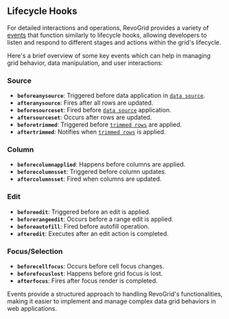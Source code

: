 ## Lifecycle Hooks

For detailed interactions and operations, RevoGrid provides a variety of [events](./api/revoGrid.md#Events) that function similarly to lifecycle hooks, allowing developers to listen and respond to different stages and actions within the grid's lifecycle.

Here's a brief overview of some key events which can help in managing grid behavior, data manipulation, and user interactions:

### Source
- **`beforeanysource`**: Triggered before data application in [`data source`](./defs.md#Data-Source).
- **`afteranysource`**: Fires after all rows are updated.
- **`beforesourceset`**: Fired before [`data source`](./defs.md#Data-Source) application.
- **`aftersourceset`**: Occurs after rows are updated.
- **`beforetrimmed`**: Triggered before [`trimmed rows`](./defs.md#Trimmed-Rows) are applied.
- **`aftertrimmed`**: Notifies when [`trimmed rows`](./defs.md#Trimmed-Rows) is applied.

### Column
- **`beforecolumnapplied`**: Happens before columns are applied.
- **`beforecolumnsset`**: Triggered before column updates.
- **`aftercolumnsset`**: Fired when columns are updated.

### Edit
- **`beforeedit`**: Triggered before an edit is applied.
- **`beforerangeedit`**: Occurs before a range edit is applied.
- **`beforeautofill`**: Fired before autofill operation.
- **`afteredit`**: Executes after an edit action is completed.

### Focus/Selection
- **`beforecellfocus`**: Occurs before cell focus changes.
- **`beforefocuslost`**: Happens before grid focus is lost.
- **`afterfocus`**: Fires after focus render is completed.

Events provide a structured approach to handling RevoGrid's functionalities, making it easier to implement and manage complex data grid behaviors in web applications.